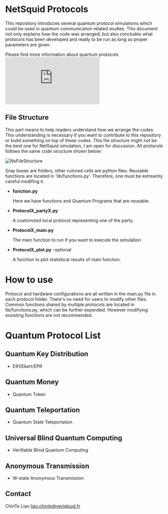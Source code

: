 # NetSquid Protocols
This repository introduces several quantum protocol simulations which could be used in quantum communication related studies.
This document not only explains how the code was arranged, but also concludes what protocols has been developed and ready to be run as long as proper parameters are given.

Please find more information about quantum protocols ![here](https://wiki.veriqloud.fr/index.php?title=Protocol_Library)


## File Structure

This part means to help readers understand how we arrange the codes. This understanding is necessary if you want to contribute to this repository or build something on top of these codes. 
This file structure might not be the best one for NetSquid simulation, I am open for discussion.
All protocols follows the same code structure shown below:

![NsFileStructure](https://github.com/LiaoChinTe/netsquid-simulation/blob/main/FileStructure.png)

Gray boxes are folders, other colored cells are pyhton files.
Reusable functions are located in 'lib/functions.py'.
Therefore, one must be extreamly careful modifing it.

- **function.py**

  Here we have functions and Quantum Programs that are reusable.

- **ProtocolX_partyX.py**

  A customized local protocol representing one of the party.


- **ProtocolX_main.py**

  The main function to run if you want to execute the simulation


- **ProtocolX_plot.py** -optional

  A function to plot statistical results of main function.



# How to use

Protocol and hardware configurations are all written in the main.py file in each protocol folder. 
There's no need for users to modify other files.
Common functions shared by multiple protocols are located in lib/functions.py, which can be further expended. However modifying exsisting functions are not recommended.




# Quantum Protocol List
## Quantum Key Distribution
- E91/Ekert/EPR

## Quantum Money
- Quantum Token

## Quantum Teleportation
- Quantum State Teleportation

## Universal Blind Quantum Computing 
- Verifiable Blind Quantum Computing

## Anonymous Transmission
- W-state Anonymous Transmission




## Contact
ChinTe Liao
liao.chinte@veriqloud.fr
